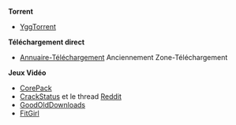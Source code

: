__**Torrent**__
- [YggTorrent](https://www.yggtorrent.to/)

__**Téléchargement direct**__
- [Annuaire-Téléchargement](https://www.annuaire-telechargement.com/) Anciennement Zone-Téléchargement

__**Jeux Vidéo**__
- [CorePack](http://corepacks.com/)
- [CrackStatus](https://crackwatch.com/) et le thread [Reddit](https://www.reddit.com/r/CrackWatch/)
- [GoodOldDownloads](goodolddownloads.com)
- [FitGirl](http://fitgirl-repacks.site/)
